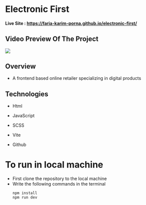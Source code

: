# Electronic First

#### Live Site : https://faria-karim-porna.github.io/electronic-first/

## Video Preview Of The Project

![](https://github.com/faria-karim-porna/electronic-first/blob/main/Demo.gif)

## Overview

- A frontend based online retailer specializing in digital products

## Technologies

- Html

- JavaScript

- SCSS

- Vite

- Github

# To run in local machine

- First clone the repository to the local machine
- Write the following commands in the terminal
  ```
  npm install
  npm run dev
  ```
